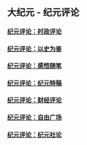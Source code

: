 ## 大纪元 - 纪元评论

#### [纪元评论：时政评论](indexes/nsc1025/README.md?04250330)
#### [纪元评论：以史为鉴](indexes/nsc1028/README.md?04250330)
#### [纪元评论：感悟随笔](indexes/nsc1035/README.md?04250330)
#### [纪元评论：纪元特稿](indexes/nsc424/README.md?04250330)
#### [纪元评论：财经评论](indexes/nsc1026/README.md?04250330)
#### [纪元评论：自由广场](indexes/nsc993/README.md?04250330)
#### [纪元评论：纪元社论](indexes/nsc422/README.md?04250330)
